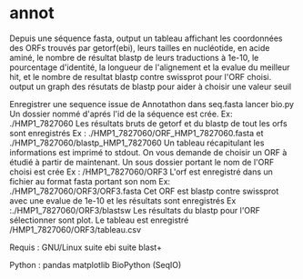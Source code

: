 # annot

Depuis une séquence fasta, output un tableau affichant les coordonnées des ORFs trouvés par getorf(ebi), leurs tailles en nucléotide, en acide aminé, le nombre de résultat blastp de leurs traductions à 1e-10, le pourcentage d'identité, la longueur de l'alignement et la evalue du meilleur hit, et le nombre de resultat blastp contre swissprot pour l'ORF choisi.
output un graph des résutats de blastp pour aider à choisir une valeur seuil 

Enregistrer une sequence issue de Annotathon dans seq.fasta 
lancer bio.py 
Un dossier nommé d'aprés l'id de la séquence est crée. Ex: ./HMP1_7827060
Les résultats bruts de getorf et du blastp de tout les orfs sont enregistrés Ex : ./HMP1_7827060/ORF_HMP1_7827060.fasta et ./HMP1_7827060/blastp_HMP1_7827060
Un tableau récapitulant les informations est imprimé to stdout. 
On vous demande de choisir un ORF à étudié à partir de maintenant.
Un sous dossier portant le nom de l'ORF choisi est crée Ex : /HMP1_7827060/ORF3
L'orf est enregistré dans un fichier au format fasta portant son nom Ex: ./HMP1_7827060/ORF3/ORF3.fasta
Cet ORF est blastp contre swissprot avec une evalue de 1e-10 et les résultats sont enregistrés Ex :./HMP1_7827060/ORF3/blastsw
Les résultats du blastp pour l'ORF sélectionner sont plot.
Le tableau est enregistré /HMP1_7827060/ORF3/tableau.csv


Requis : 
GNU/Linux
suite ebi 
suite blast+

Python : 
pandas
matplotlib
BioPython (SeqIO)

